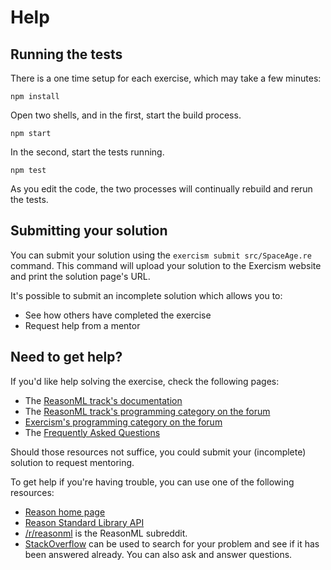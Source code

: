 # Help

## Running the tests

There is a one time setup for each exercise, which may take a few minutes:

```
npm install
```

Open two shells, and in the first, start the build process.

```
npm start
```

In the second, start the tests running.

```
npm test
```

As you edit the code, the two processes will continually rebuild and rerun the tests.

## Submitting your solution

You can submit your solution using the `exercism submit src/SpaceAge.re` command.
This command will upload your solution to the Exercism website and print the solution page's URL.

It's possible to submit an incomplete solution which allows you to:

- See how others have completed the exercise
- Request help from a mentor

## Need to get help?

If you'd like help solving the exercise, check the following pages:

- The [ReasonML track's documentation](https://exercism.org/docs/tracks/reasonml)
- The [ReasonML track's programming category on the forum](https://forum.exercism.org/c/programming/reasonml)
- [Exercism's programming category on the forum](https://forum.exercism.org/c/programming/5)
- The [Frequently Asked Questions](https://exercism.org/docs/using/faqs)

Should those resources not suffice, you could submit your (incomplete) solution to request mentoring.

To get help if you're having trouble, you can use one of the following resources:

- [Reason home page](https://reasonml.github.io/)
- [Reason Standard Library API](https://reasonml.github.io/api/index.html)
- [/r/reasonml](https://www.reddit.com/r/reasonml) is the ReasonML subreddit.
- [StackOverflow](http://stackoverflow.com/questions/tagged/reasonml) can be used to search for your problem and see if it has been answered already. You can also ask and answer questions.